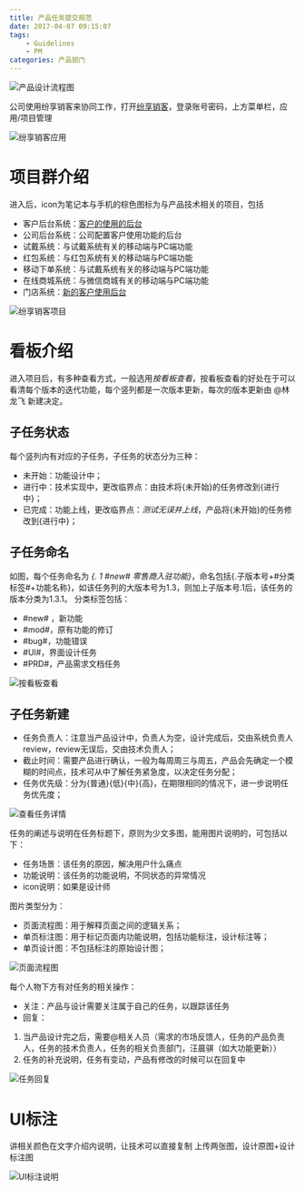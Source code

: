 ```yaml
---
title: 产品任务提交规范
date: 2017-04-07 09:15:07
tags:
	- Guidelines
	- PM
categories: 产品部门
---
```

![产品设计流程图](http://oo0lr6twe.bkt.clouddn.com/prd-task-pm-flow-chart.png)

公司使用纷享销客来协同工作，打开[纷享销客](www.fxiaoke.com)，登录账号密码，上方菜单栏，应用/项目管理

![纷享销客应用](http://oo0lr6twe.bkt.clouddn.com/prd-task-fxiaoke-app.png)

<!--more-->



# 项目群介绍

进入后，icon为笔记本与手机的棕色图标为与产品技术相关的项目，包括
- 客户后台系统：[客户的使用的后台](https://www.epeijing.cn/erp)
- 公司后台系统：公司配置客户使用功能的后台
- 试戴系统：与试戴系统有关的移动端与PC端功能
- 红包系统：与红包系统有关的移动端与PC端功能
- 移动下单系统：与试戴系统有关的移动端与PC端功能
- 在线商城系统：与微信商城有关的移动端与PC端功能
- 门店系统：[新的客户使用后台](https://www.epeijing.cn/eglass-erp)

![纷享销客项目](http://oo0lr6twe.bkt.clouddn.com/prd-task-fxiaoke-project.png)

# 看板介绍

进入项目后，有多种查看方式，一般选用*按看板查看*，按看板查看的好处在于可以看清每个版本的迭代功能，每个竖列都是一次版本更新，每次的版本更新由 @林龙飞 新建决定。

## 子任务状态

每个竖列内有对应的子任务，子任务的状态分为三种：
- 未开始：功能设计中；
- 进行中：技术实现中，更改临界点：由技术将{未开始}的任务修改到{进行中}；
- 已完成：功能上线，更改临界点：*测试无误并上线*，产品将{未开始}的任务修改到{进行中}；

## 子任务命名

如图，每个任务命名为 *{. 1 #new#  零售商入驻功能}*，命名包括{.子版本号+#分类标签#+功能名称}，如该任务列的大版本号为1.3，则加上子版本号.1后，该任务的版本分类为1.3.1。
分类标签包括：

- #new# ，新功能
- #mod#，原有功能的修订
- #bug#，功能错误
- #UI#，界面设计任务
- #PRD#，产品需求文档任务

![按看板查看](http://oo0lr6twe.bkt.clouddn.com/prd-task-fxiaoke-project-detail.png)

## 子任务新建

- 任务负责人：注意当产品设计中，负责人为空，设计完成后，交由系统负责人review，review无误后，交由技术负责人；
- 截止时间：需要产品进行确认，一般为每周周三与周五，产品会先确定一个模糊的时间点，技术可从中了解任务紧急度，以决定任务分配；
- 任务优先级：分为{普通}{低}{中}{高}，在期限相同的情况下，进一步说明任务优先度；

![查看任务详情](http://oo0lr6twe.bkt.clouddn.com/prd-task-fxiaoke-subtask.png)

任务的阐述与说明在任务标题下，原则为少文多图，能用图片说明的，可包括以下：

- 任务场景：该任务的原因，解决用户什么痛点
- 功能说明：该任务的功能说明，不同状态的异常情况
- icon说明：如果是设计师

图片类型分为：

- 页面流程图：用于解释页面之间的逻辑关系；
- 单页标注图：用于标记页面内功能说明，包括功能标注，设计标注等；
- 单页设计图：不包括标注的原始设计图；

![页面流程图](http://oo0lr6twe.bkt.clouddn.com/prd-task-ux-flow-chart.png)

每个人物下方有对任务的相关操作：
- 关注：产品与设计需要关注属于自己的任务，以跟踪该任务
- 回复：
1. 当产品设计完之后，需要@相关人员（需求的市场反馈人，任务的产品负责人，任务的技术负责人，任务的相关负责部门，汪晨骐（如大功能更新））
2. 任务的补充说明，任务有变动，产品有修改的时候可以在回复中

![任务回复](http://oo0lr6twe.bkt.clouddn.com/prd-task-fxiaoke-comment.png)


# UI标注
讲相关颜色在文字介绍内说明，让技术可以直接复制
上传两张图，设计原图+设计标注图

![UI标注说明](http://oo0lr6twe.bkt.clouddn.com/prd-task-fxiaoke-ui-annotate.png)




